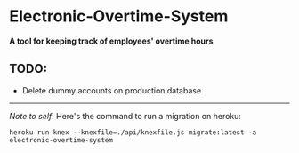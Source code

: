 # Electronic-Overtime-System
**A tool for keeping track of employees' overtime hours**

## TODO:
- Delete dummy accounts on production database

<hr>

_Note to self_: Here's the command to run a migration on heroku: 

`heroku run knex --knexfile=./api/knexfile.js migrate:latest -a electronic-overtime-system`
